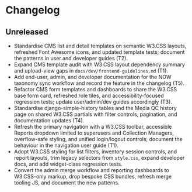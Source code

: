 # Changelog

## Unreleased
- Standardise CMS list and detail templates on semantic W3.CSS layouts, refreshed Font Awesome icons, and updated template tests; document the patterns in user and developer guides (T2).
- Expand CMS template audit with W3.CSS layout dependency summary and upload-view gaps in `docs/dev/frontend-guidelines.md` (T1).
- Add end-user, admin, and developer documentation for the NOW taxonomy sync workflow and record the feature in the changelog (T5).
- Refactor CMS form templates and dashboards to share the W3.CSS base form card, refreshed role tiles, and accessibility-focused regression tests; update user/admin/dev guides accordingly (T3).
- Standardise django-simple-history tables and the Media QC history page on shared W3.CSS partials with filter controls, pagination, and documentation updates (T4).
- Refresh the primary navigation with a W3.CSS toolbar, accessible Reports dropdown limited to superusers and Collection Managers, overflow-safe styling, and unified login/logout controls; document the behaviour in the navigation user guide (T1).
- Adopt W3.CSS styling for list filters, inventory session controls, and report layouts, trim legacy selectors from `style.css`, expand developer docs, and add widget-class regression tests.
- Convert the admin merge workflow and reporting dashboards to W3.CSS-only markup, drop bespoke CSS bundles, refresh merge tooling JS, and document the new patterns.
